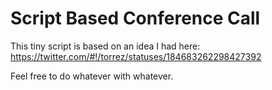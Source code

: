 # Script Based Conference Call

This tiny script is based on an idea I had here:
https://twitter.com/#!/torrez/statuses/184683262298427392

Feel free to do whatever with whatever.